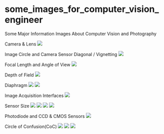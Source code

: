 # some_images_for_computer_vision_engineer

Some Major Information Images About Computer Vision and Photography



Camera & Lens
![](https://raw.githubusercontent.com/moveonai/some_images_for_computer_vision_engineer/main/camera_lens.jpg)



Image Circle and Camera Sensor Diagonal / Vignetting
![](https://raw.githubusercontent.com/moveonai/some_images_for_computer_vision_engineer/main/image_circle_and_sensor_diagonal.jpg)



Focal Length and Angle of View
![](https://raw.githubusercontent.com/moveonai/some_images_for_computer_vision_engineer/main/focal_length.jpg)



Depth of Field
![](https://raw.githubusercontent.com/moveonai/some_images_for_computer_vision_engineer/main/depthoffield.jpg)



Diaphragm 
![](https://raw.githubusercontent.com/moveonai/some_images_for_computer_vision_engineer/main/diaphragm.jpg)
![](https://raw.githubusercontent.com/moveonai/some_images_for_computer_vision_engineer/main/diaphragm_1.jpg)



Image Acquisition Interfaces
![](https://raw.githubusercontent.com/moveonai/some_images_for_computer_vision_engineer/main/interfaces.JPG)



Sensor Size
![](https://raw.githubusercontent.com/moveonai/some_images_for_computer_vision_engineer/main/sensor_size.jpg)
![](https://raw.githubusercontent.com/moveonai/some_images_for_computer_vision_engineer/main/sensor_size_1.jpg)
![](https://raw.githubusercontent.com/moveonai/some_images_for_computer_vision_engineer/main/pixelsensorsize.png)
![](https://raw.githubusercontent.com/moveonai/some_images_for_computer_vision_engineer/main/sensor_dimensions.JPG)



Photodiode and CCD & CMOS Sensors
![](https://raw.githubusercontent.com/moveonai/some_images_for_computer_vision_engineer/main/photodiode_ccd_cmos.jpg)



Circle of Confusion(CoC)
![](https://raw.githubusercontent.com/moveonai/some_images_for_computer_vision_engineer/main/coc.jpg)
![](https://raw.githubusercontent.com/moveonai/some_images_for_computer_vision_engineer/main/coc_1.jpg)
![](https://raw.githubusercontent.com/moveonai/some_images_for_computer_vision_engineer/main/coc_2.jpg)



